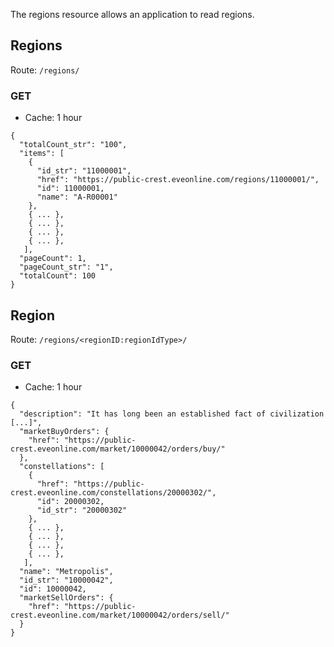 The regions resource allows an application to read regions.

## Regions
Route: ``/regions/``

### GET
* Cache: 1 hour

```
{
  "totalCount_str": "100",
  "items": [
    {
      "id_str": "11000001",
      "href": "https://public-crest.eveonline.com/regions/11000001/",
      "id": 11000001,
      "name": "A-R00001"
    },
    { ... },
    { ... },
    { ... },
    { ... },
   ],
  "pageCount": 1,
  "pageCount_str": "1",
  "totalCount": 100
}
```

## Region
Route: ``/regions/<regionID:regionIdType>/``

### GET
* Cache: 1 hour

```
{
  "description": "It has long been an established fact of civilization [...]",
  "marketBuyOrders": {
    "href": "https://public-crest.eveonline.com/market/10000042/orders/buy/"
  },
  "constellations": [
    {
      "href": "https://public-crest.eveonline.com/constellations/20000302/",
      "id": 20000302,
      "id_str": "20000302"
    },
    { ... },
    { ... },
    { ... },
    { ... },
   ],
  "name": "Metropolis",
  "id_str": "10000042",
  "id": 10000042,
  "marketSellOrders": {
    "href": "https://public-crest.eveonline.com/market/10000042/orders/sell/"
  }
}
```